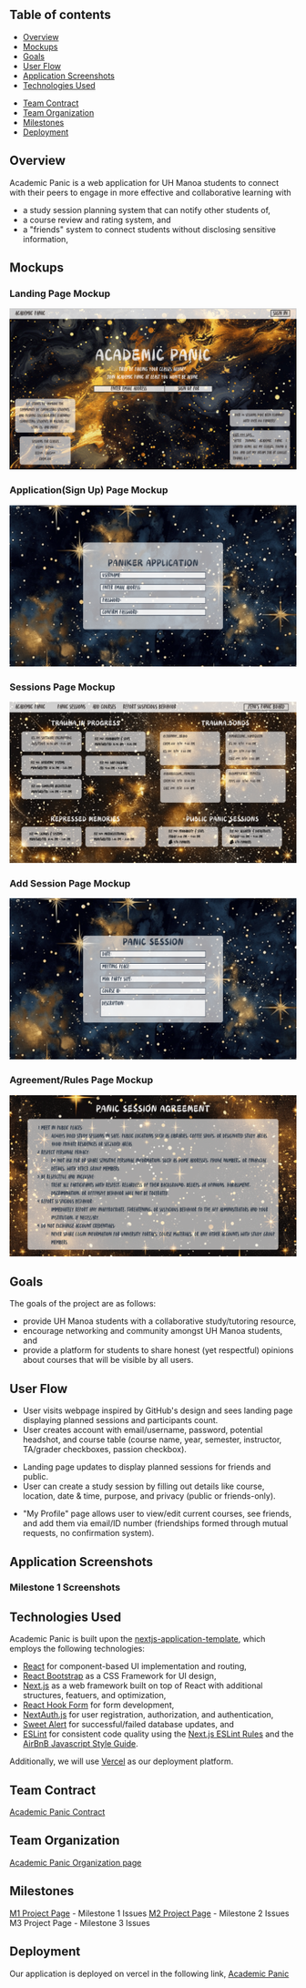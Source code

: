 <!-- # Academic Panic -->

## Table of contents

- [Overview](#overview)
- [Mockups](#mockups)
- [Goals](#goals)
- [User Flow](#user-flow)
- [Application Screenshots](#application-screenshots)
- [Technologies Used](#technologies-used)
<!-- - [Team](#team) -->
- [Team Contract](#team-contract)
- [Team Organization](#team-organization)
- [Milestones](#milestones)
- [Deployment](#deployment)

## Overview

Academic Panic is a web application for UH Manoa students to connect with their
peers to engage in more effective and collaborative learning with
- a study session planning system that can notify other students of,
- a course review and rating system, and
- a "friends" system to connect students without disclosing sensitive
information,

## Mockups
### Landing Page Mockup
![LP Mockup](AP_LandingM.png)

### Application(Sign Up) Page Mockup
![LP Application](AP_ApplicationM.png)

### Sessions Page Mockup
![LP Sessions](AP_SessionsM.png)

### Add Session Page Mockup
![LP AddSessions](AP_AddSessionM.png)

### Agreement/Rules Page Mockup
![LP Agreement](AP_AgreementM.png)

## Goals

The goals of the project are as follows:
- provide UH Manoa students with a collaborative study/tutoring resource,
- encourage networking and community amongst UH Manoa students, and
- provide a platform for students to share honest (yet respectful) opinions
about courses that will be visible by all users.

## User Flow

- User visits webpage inspired by GitHub's design and sees landing page
displaying planned sessions and participants count.
- User creates account with email/username, password, potential headshot, and
course table (course name, year, semester, instructor, TA/grader checkboxes,
passion checkbox).
<!-- - Account creation may generate a unique ID number. -->
- Landing page updates to display planned sessions for friends and public.
- User can create a study session by filling out details like course, location,
date & time, purpose, and privacy (public or friends-only).
<!-- - Friends-only broadcasts share all information with applicable users, while -->
<!-- public broadcasts hide details until the user commits to attending. -->
- "My Profile" page allows user to view/edit current courses, see friends, and
add them via email/ID number (friendships formed through mutual requests, no
confirmation system).
<!-- - User can rescind friend request or terminate friendship on friends' list. -->

## Application Screenshots
### Milestone 1 Screenshots

## Technologies Used

Academic Panic is built upon the
[nextjs-application-template](https://ics-software-engineering.github.io/nextjs-application-template/),
which employs the following technologies:

- [React](https://reactjs.org/) for component-based UI implementation and
routing,
- [React Bootstrap](https://react-bootstrap.github.io/) as a CSS Framework for
UI design,
- [Next.js](https://nextjs.org/) as a web framework built on top of React with
additional structures, featuers, and optimization,
- [React Hook Form](https://www.react-hook-form.com/) for form development,
- [NextAuth.js](https://next-auth.js.org/) for user registration, authorization,
and authentication,
- [Sweet Alert](https://sweetalert.js.org/) for successful/failed database
updates, and
- [ESLint](http://eslint.org/) for consistent code quality using the [Next.js ESLint
Rules](https://nextjs.org/docs/app/building-your-application/configuring/eslint)
and the [AirBnB Javascript Style Guide](https://github.com/airbnb/javascript).

Additionally, we will use [Vercel](https://vercel.com/) as our deployment
platform.

## Team Contract
[Academic Panic Contract](https://docs.google.com/document/d/1SDhOiA1jgnLjI-4QiKNu1jvCmhLfNizg4RMw-Yr36SQ/edit?usp=sharing)

## Team Organization
[Academic Panic Organization page](https://github.com/Academic-Panic)

## Milestones
[M1 Project Page](https://github.com/orgs/Academic-Panic/projects/1/views/1) - Milestone 1 Issues
[M2 Project Page](https://github.com/orgs/Academic-Panic/projects/3) - Milestone 2 Issues
M3 Project Page - Milestone 3 Issues

## Deployment
Our application is deployed on vercel in the following link, [Academic Panic](https://academic-panic-application.vercel.app/)
